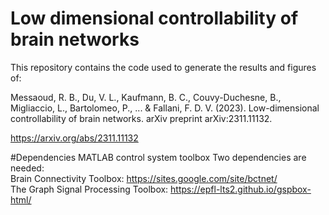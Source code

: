 # Low dimensional controllability of brain networks
This repository contains the code used to generate the results and figures of:

Messaoud, R. B., Du, V. L., Kaufmann, B. C., Couvy-Duchesne, B., Migliaccio, L., Bartolomeo, P., ... & Fallani, F. D. V. (2023). Low-dimensional controllability of brain networks. arXiv preprint arXiv:2311.11132.

https://arxiv.org/abs/2311.11132


#Dependencies
MATLAB control system toolbox
Two dependencies are needed:  
Brain Connectivity Toolbox: https://sites.google.com/site/bctnet/    
The Graph Signal Processing Toolbox: https://epfl-lts2.github.io/gspbox-html/   
